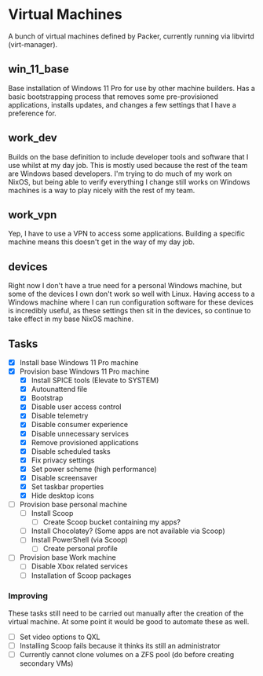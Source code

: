 # Virtual Machines
A bunch of virtual machines defined by Packer, currently running via libvirtd (virt-manager).

## win_11_base
Base installation of Windows 11 Pro for use by other machine builders. Has a basic bootstrapping
process that removes some pre-provisioned applications, installs updates, and changes a few settings
that I have a preference for.

## work_dev
Builds on the base definition to include developer tools and software that I use whilst at my day job.
This is mostly used because the rest of the team are Windows based developers. I'm trying to do much of
my work on NixOS, but being able to verify everything I change still works on Windows machines is a way
to play nicely with the rest of my team.

## work_vpn
Yep, I have to use a VPN to access some applications. Building a specific machine means this doesn't
get in the way of my day job.

## devices
Right now I don't have a true need for a personal Windows machine, but some of the devices I own don't 
work so well with Linux. Having access to a Windows machine where I can run configuration software for these
devices is incredibly useful, as these settings then sit in the devices, so continue to take effect in my
base NixOS machine.

## Tasks
  - [X] Install base Windows 11 Pro machine
  - [X] Provision base Windows 11 Pro machine
    - [X] Install SPICE tools (Elevate to SYSTEM)
    - [X] Autounattend file
    - [X] Bootstrap
    - [X] Disable user access control
    - [X] Disable telemetry
    - [X] Disable consumer experience
    - [X] Disable unnecessary services
    - [X] Remove provisioned applications
    - [X] Disable scheduled tasks
    - [X] Fix privacy settings
    - [X] Set power scheme (high performance)
    - [X] Disable screensaver
    - [X] Set taskbar properties
    - [X] Hide desktop icons

  - [ ] Provision base personal machine
    - [ ] Install Scoop
      - [ ] Create Scoop bucket containing my apps?
    - [ ] Install Chocolatey? (Some apps are not available via Scoop)
    - [ ] Install PowerShell (via Scoop)
      - [ ] Create personal profile
  - [ ] Provision base Work machine
    - [ ] Disable Xbox related services
    - [ ] Installation of Scoop packages

### Improving
These tasks still need to be carried out manually after the creation of the virtual machine. At some
point it would be good to automate these as well.

  - [ ] Set video options to QXL
  - [ ] Installing Scoop fails because it thinks its still an administrator
  - [ ] Currently cannot clone volumes on a ZFS pool (do before creating secondary VMs)